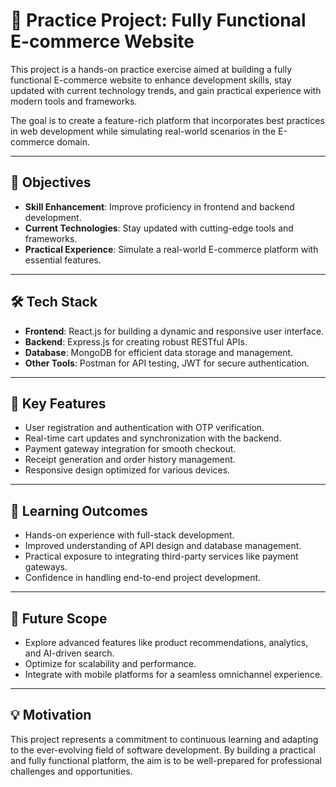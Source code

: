 # 🌟 Practice Project: Fully Functional E-commerce Website

This project is a hands-on practice exercise aimed at building a fully functional E-commerce website to enhance development skills, stay updated with current technology trends, and gain practical experience with modern tools and frameworks. 

The goal is to create a feature-rich platform that incorporates best practices in web development while simulating real-world scenarios in the E-commerce domain.

---

## 🚀 Objectives

- **Skill Enhancement**: Improve proficiency in frontend and backend development.
- **Current Technologies**: Stay updated with cutting-edge tools and frameworks.
- **Practical Experience**: Simulate a real-world E-commerce platform with essential features.

---

## 🛠️ Tech Stack

- **Frontend**: React.js for building a dynamic and responsive user interface.
- **Backend**: Express.js for creating robust RESTful APIs.
- **Database**: MongoDB for efficient data storage and management.
- **Other Tools**: Postman for API testing, JWT for secure authentication.

---

## 🔑 Key Features

- User registration and authentication with OTP verification.
- Real-time cart updates and synchronization with the backend.
- Payment gateway integration for smooth checkout.
- Receipt generation and order history management.
- Responsive design optimized for various devices.

---

## 🌱 Learning Outcomes

- Hands-on experience with full-stack development.
- Improved understanding of API design and database management.
- Practical exposure to integrating third-party services like payment gateways.
- Confidence in handling end-to-end project development.

---

## 📜 Future Scope

- Explore advanced features like product recommendations, analytics, and AI-driven search.
- Optimize for scalability and performance.
- Integrate with mobile platforms for a seamless omnichannel experience.

---

## 💡 Motivation

This project represents a commitment to continuous learning and adapting to the ever-evolving field of software development. By building a practical and fully functional platform, the aim is to be well-prepared for professional challenges and opportunities.
